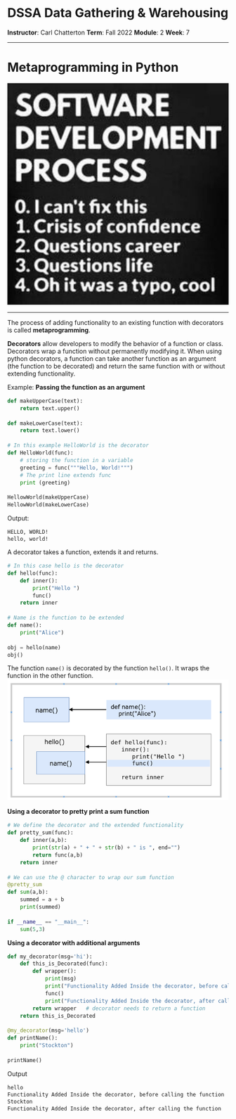 # DSSA Data Gathering & Warehousing
**Instructor**: Carl Chatterton
**Term**: Fall 2022
**Module**: 2
**Week**: 7

---
# Metaprogramming in Python

![img](/assets/img/crisis.jpg)

---

The process of adding functionality to an existing function with decorators is called __metaprogramming__.

__Decorators__ allow developers to modify the behavior of a function or class. Decorators wrap a function without permanently modifying it. When using python decorators, a function can take another function as an argument (the function to be decorated) and return the same function with or without extending functionality.


Example:
__Passing the function as an argument__
```python
def makeUpperCase(text):
    return text.upper()
 
def makeLowerCase(text):
    return text.lower()
 
# In this example HelloWorld is the decorator
def HelloWorld(func):
    # storing the function in a variable
    greeting = func("""Hello, World!""")
    # The print line extends func
    print (greeting)
 
HellowWorld(makeUpperCase)
HellowWorld(makeLowerCase)
```
Output:
```
HELLO, WORLD!
hello, world!
```
A decorator takes a function, extends it and returns. 

```python
# In this case hello is the decorator
def hello(func):                                    
    def inner():                                        
        print("Hello ")                                    
        func()                                             
    return inner                                          

# Name is the function to be extended
def name():
    print("Alice")
               
obj = hello(name)                                 
obj()  
```
The function `name()` is decorated by the function `hello()`. It wraps the function in the other function.
![img](/assets/img/python-decorator.png)


__Using a decorator to pretty print a sum function__
```python
# We define the decorator and the extended functionality 
def pretty_sum(func):
    def inner(a,b):
        print(str(a) + " + " + str(b) + " is ", end="")
        return func(a,b)                                   
    return inner

# We can use the @ character to wrap our sum function
@pretty_sum
def sum(a,b):
    summed = a + b
    print(summed)                                       
                                                 
if __name__ == "__main__":           
    sum(5,3)  
```

__Using a decorator with additional arguments__

```python
def my_decorator(msg='hi'):
    def this_is_Decorated(func):
        def wrapper():
            print(msg)
            print("Functionality Added Inside the decorator, before calling the function")
            func()
            print("Functionality Added Inside the decorator, after calling the function")
        return wrapper   # decorator needs to return a function
    return this_is_Decorated

@my_decorator(msg='hello')
def printName():
    print("Stockton")

printName()
```
Output
```
hello
Functionality Added Inside the decorator, before calling the function
Stockton
Functionality Added Inside the decorator, after calling the function
```